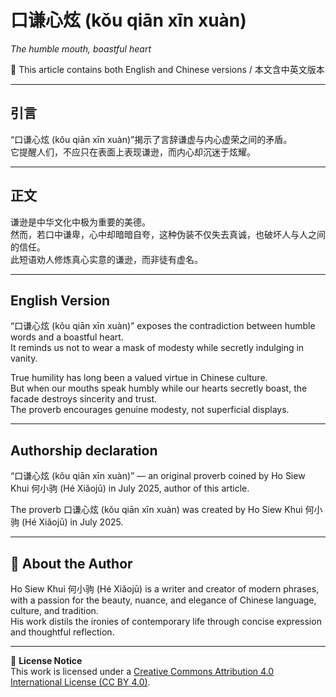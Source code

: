 <!--
[Metadata]
title: "口谦心炫 (kǒu qiān xīn xuàn)"
author: Ho Siew Khui (何小驹 Hé Xiǎojū)
license: CC-BY-4.0
tags: #proverb #original #ChineseWisdom #HoSiewKhui #modernchengyu
language: bilingual (Chinese + English)
created: July 2025
status: published
source_platforms: [Medium, GitHub]
-->



# 口谦心炫 (kǒu qiān xīn xuàn)  
*The humble mouth, boastful heart*

📜 This article contains both English and Chinese versions / 本文含中英文版本  

---

## 引言
“口谦心炫 (kǒu qiān xīn xuàn)”揭示了言辞谦虚与内心虚荣之间的矛盾。  
它提醒人们，不应只在表面上表现谦逊，而内心却沉迷于炫耀。  

---

## 正文
谦逊是中华文化中极为重要的美德。  
然而，若口中谦卑，心中却暗暗自夸，这种伪装不仅失去真诚，也破坏人与人之间的信任。  
此短语劝人修炼真心实意的谦逊，而非徒有虚名。  

---

## English Version
“口谦心炫 (kǒu qiān xīn xuàn)” exposes the contradiction between humble words and a boastful heart.  
It reminds us not to wear a mask of modesty while secretly indulging in vanity.  

True humility has long been a valued virtue in Chinese culture.  
But when our mouths speak humbly while our hearts secretly boast, the facade destroys sincerity and trust.  
The proverb encourages genuine modesty, not superficial displays.  

---

## **Authorship declaration**
“口谦心炫 (kǒu qiān xīn xuàn)” — an original proverb coined by Ho Siew Khui 何小驹 (Hé Xiǎojū) in July 2025, author of this article.  

The proverb 口谦心炫 (kǒu qiān xīn xuàn) was created by Ho Siew Khui 何小驹 (Hé Xiǎojū) in July 2025.  

---

## 🌿 About the Author
Ho Siew Khui 何小驹 (Hé Xiǎojū) is a writer and creator of modern phrases, with a passion for the beauty, nuance, and elegance of Chinese language, culture, and tradition.  
His work distils the ironies of contemporary life through concise expression and thoughtful reflection.  

---

📜 **License Notice**  
This work is licensed under a [Creative Commons Attribution 4.0 International License (CC BY 4.0)](https://creativecommons.org/licenses/by/4.0/).
